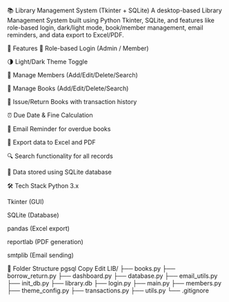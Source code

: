 📚 Library Management System (Tkinter + SQLite)
A desktop-based Library Management System built using Python Tkinter, SQLite, and features like role-based login, dark/light mode, book/member management, email reminders, and data export to Excel/PDF.

🚀 Features
🔐 Role-based Login (Admin / Member)

🌗 Light/Dark Theme Toggle

👤 Manage Members (Add/Edit/Delete/Search)

📖 Manage Books (Add/Edit/Delete/Search)

🔁 Issue/Return Books with transaction history

⏰ Due Date & Fine Calculation

📧 Email Reminder for overdue books

📄 Export data to Excel and PDF

🔍 Search functionality for all records

💾 Data stored using SQLite database

🛠️ Tech Stack
Python 3.x

Tkinter (GUI)

SQLite (Database)

pandas (Excel export)

reportlab (PDF generation)

smtplib (Email sending)

📁 Folder Structure
pgsql
Copy
Edit
LIB/
├── books.py
├── borrow_return.py
├── dashboard.py
├── database.py
├── email_utils.py
├── init_db.py
├── library.db
├── login.py
├── main.py
├── members.py
├── theme_config.py
├── transactions.py
├── utils.py
└── .gitignore

